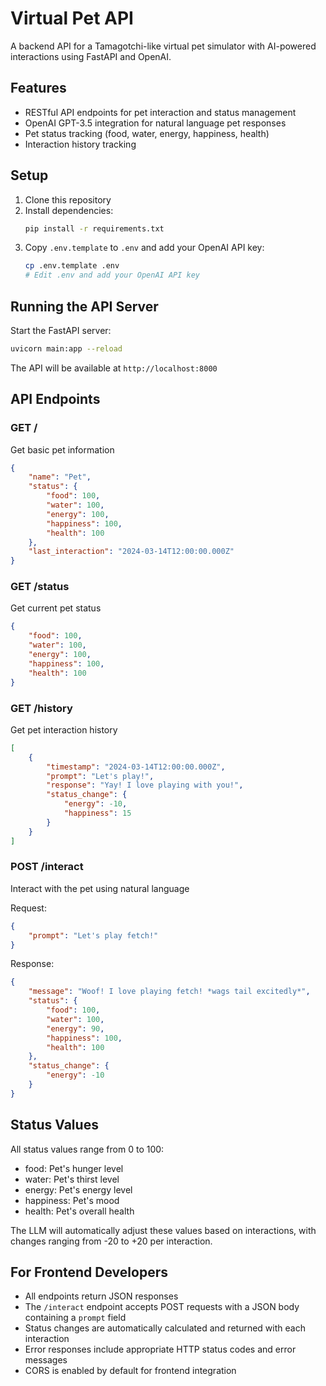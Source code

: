 # Virtual Pet API

A backend API for a Tamagotchi-like virtual pet simulator with AI-powered interactions using FastAPI and OpenAI.

## Features

- RESTful API endpoints for pet interaction and status management
- OpenAI GPT-3.5 integration for natural language pet responses
- Pet status tracking (food, water, energy, happiness, health)
- Interaction history tracking

## Setup

1. Clone this repository
2. Install dependencies:
   ```bash
   pip install -r requirements.txt
   ```
3. Copy `.env.template` to `.env` and add your OpenAI API key:
   ```bash
   cp .env.template .env
   # Edit .env and add your OpenAI API key
   ```

## Running the API Server

Start the FastAPI server:
```bash
uvicorn main:app --reload
```

The API will be available at `http://localhost:8000`

## API Endpoints

### GET /
Get basic pet information
```json
{
    "name": "Pet",
    "status": {
        "food": 100,
        "water": 100,
        "energy": 100,
        "happiness": 100,
        "health": 100
    },
    "last_interaction": "2024-03-14T12:00:00.000Z"
}
```

### GET /status
Get current pet status
```json
{
    "food": 100,
    "water": 100,
    "energy": 100,
    "happiness": 100,
    "health": 100
}
```

### GET /history
Get pet interaction history
```json
[
    {
        "timestamp": "2024-03-14T12:00:00.000Z",
        "prompt": "Let's play!",
        "response": "Yay! I love playing with you!",
        "status_change": {
            "energy": -10,
            "happiness": 15
        }
    }
]
```

### POST /interact
Interact with the pet using natural language

Request:
```json
{
    "prompt": "Let's play fetch!"
}
```

Response:
```json
{
    "message": "Woof! I love playing fetch! *wags tail excitedly*",
    "status": {
        "food": 100,
        "water": 100,
        "energy": 90,
        "happiness": 100,
        "health": 100
    },
    "status_change": {
        "energy": -10
    }
}
```

## Status Values

All status values range from 0 to 100:
- food: Pet's hunger level
- water: Pet's thirst level
- energy: Pet's energy level
- happiness: Pet's mood
- health: Pet's overall health

The LLM will automatically adjust these values based on interactions, with changes ranging from -20 to +20 per interaction.

## For Frontend Developers

- All endpoints return JSON responses
- The `/interact` endpoint accepts POST requests with a JSON body containing a `prompt` field
- Status changes are automatically calculated and returned with each interaction
- Error responses include appropriate HTTP status codes and error messages
- CORS is enabled by default for frontend integration 